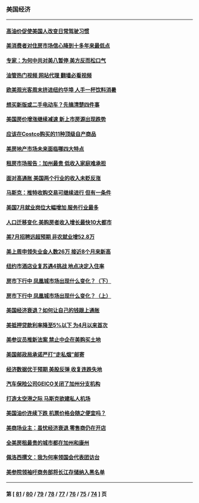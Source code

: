 ### 美国经济
---
#### [高油价促使美国人改变日常驾驶习惯](../../pages/ncid1078158/n13798504.md?08091245) 
#### [美消费者对住房市场信心降到十多年来最低点](../../pages/ncid1078158/n13798411.md?08091245) 
#### [专家：为何中共对美八暂停 美方反而松口气](../../pages/ncid1078158/n13798323.md?08091245) 
#### [油管热门视频 网站代理 翻墙必看视频](http://209.222.30.114:81/youtube.html?08091245)
#### [欧美观光客周末挤进纽约华埠 人手一杯饮料消暑](../../pages/ncid1078158/n13797873.md?08091245) 
#### [想买新版或二手电动车？先搞清楚四件事](../../pages/ncid1078158/n13789061.md?08091245) 
#### [美国房价增涨继续减速 新上市房源出现跌势](../../pages/ncid1078158/n13797609.md?08091245) 
#### [应该在Costco购买的11种顶级自产商品](../../pages/ncid1078158/n13796810.md?08091245) 
#### [美房地产市场未来面临哪四大特点](../../pages/ncid1078158/n13794380.md?08091245) 
#### [租房市场报告：加州最贵 低收入家庭难承担](../../pages/ncid1078158/n13797333.md?08091245) 
#### [面对高通胀 美国两个行业的收入未贬反涨](../../pages/ncid1078158/n13797227.md?08091245) 
#### [马斯克：推特收购交易可继续进行 但有一条件](../../pages/ncid1078158/n13797120.md?08091245) 
#### [美国7月就业岗位大幅增加 服务行业最多](../../pages/ncid1078158/n13796775.md?08091245) 
#### [人口迁移变化 美购房者收入增长最快10大都市](../../pages/ncid1078158/n13796768.md?08091245) 
#### [美7月招聘远超预期 非农就业增52.8万](../../pages/ncid1078158/n13796471.md?08091245) 
#### [美上周申领失业金人数26万 接近8个月来新高](../../pages/ncid1078158/n13795712.md?08091245) 
#### [纽约市酒店业复苏遇4挑战 地点决定入住率](../../pages/ncid1078158/n13796063.md?08091245) 
#### [房市下行中 凤凰城市场出现什么变化？（下）](../../pages/ncid1078158/n13796118.md?08091245) 
#### [房市下行中 凤凰城市场出现什么变化？（上）](../../pages/ncid1078158/n13796041.md?08091245) 
#### [美国经济衰退？如何让自己的钱跟上通胀](../../pages/ncid1078158/n13795899.md?08091245) 
#### [美抵押贷款利率降至5%以下 为4月以来首次](../../pages/ncid1078158/n13795781.md?08091245) 
#### [美参议员推新法案 禁止中企在美购买土地](../../pages/ncid1078158/n13795626.md?08091245) 
#### [美国邮政局承诺严打“走私烟”邮寄](../../pages/ncid1078158/n13795179.md?08091245) 
#### [经济数据优于预期 美股反弹 收复连跌失地](../../pages/ncid1078158/n13795007.md?08091245) 
#### [汽车保险公司GEICO关闭了加州分支机构](../../pages/ncid1078158/n13795050.md?08091245) 
#### [打造太空港之际 马斯克欲建私人机场](../../pages/ncid1078158/n13794890.md?08091245) 
#### [美国油价连续下跌 机票价格会随之便宜吗？](../../pages/ncid1078158/n13794895.md?08091245) 
#### [美商场业主：虽忧经济衰退 零售商仍在开店](../../pages/ncid1078158/n13794313.md?08091245) 
#### [全美房租最贵的城市都在加州和康州](../../pages/ncid1078158/n13794200.md?08091245) 
#### [佩洛西撰文：我为何率领国会代表团访台](../../pages/ncid1078158/n13794094.md?08091245) 
#### [美参院领袖吁商务部将长江存储纳入黑名单](../../pages/ncid1078158/n13793994.md?08091245) 

---
#### 第 [ [81](./81.md?08091245) / [80](./80.md?08091245) / [79](./79.md?08091245) / [78](./78.md?08091245) / [77](./77.md?08091245) / [76](./76.md?08091245) / [75](./75.md?08091245) / [74](./74.md?08091245) ] 页

